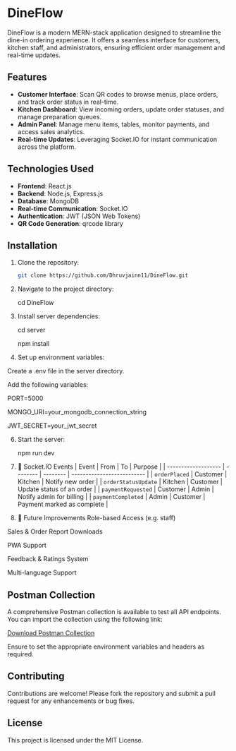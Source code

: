 # DineFlow

DineFlow is a modern MERN-stack application designed to streamline the dine-in ordering experience. It offers a seamless interface for customers, kitchen staff, and administrators, ensuring efficient order management and real-time updates.

## Features

- **Customer Interface**: Scan QR codes to browse menus, place orders, and track order status in real-time.
- **Kitchen Dashboard**: View incoming orders, update order statuses, and manage preparation queues.
- **Admin Panel**: Manage menu items, tables, monitor payments, and access sales analytics.
- **Real-time Updates**: Leveraging Socket.IO for instant communication across the platform.

## Technologies Used

- **Frontend**: React.js
- **Backend**: Node.js, Express.js
- **Database**: MongoDB
- **Real-time Communication**: Socket.IO
- **Authentication**: JWT (JSON Web Tokens)
- **QR Code Generation**: qrcode library
  
## Installation

1. Clone the repository:
   ```bash
   git clone https://github.com/Dhruvjainn11/DineFlow.git

2. Navigate to the project directory:
   
   cd DineFlow

4. Install server dependencies:
   
   cd server

   npm install

5. Set up environment variables:

Create a .env file in the server directory.

Add the following variables:

PORT=5000

MONGO_URI=your_mongodb_connection_string

JWT_SECRET=your_jwt_secret

6. Start the server:

   npm run dev


5. 📡 Socket.IO Events
   | Event               | From     | To       | Purpose                    |
| ------------------- | -------- | -------- | -------------------------- |
| `orderPlaced`       | Customer | Kitchen  | Notify new order           |
| `orderStatusUpdate` | Kitchen  | Customer | Update status of an order  |
| `paymentRequested`  | Customer | Admin    | Notify admin for billing   |
| `paymentCompleted`  | Admin    | Customer | Payment marked as complete |


6. 🚧 Future Improvements
Role-based Access (e.g. staff)

Sales & Order Report Downloads

PWA Support

Feedback & Ratings System

Multi-language Support



## Postman Collection

A comprehensive Postman collection is available to test all API endpoints. You can import the collection using the following link:

[Download Postman Collection](./Postman/DineFlow_POSTMAN-COLLECTION.json)

Ensure to set the appropriate environment variables and headers as required.


## Contributing

Contributions are welcome! Please fork the repository and submit a pull request for any enhancements or bug fixes.

## License

This project is licensed under the MIT License.


